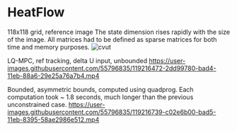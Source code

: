 # HeatFlow
118x118 grid, reference image
The state dimension rises rapidly with the size of the image. All matrices had to be defined as sparse matrices for both time and memory purposes.
![cvut](https://user-images.githubusercontent.com/55796835/119216411-d804ef80-bad3-11eb-9bf6-6fb0c1256f7a.png)

LQ-MPC, ref tracking, delta U input, unbounded
https://user-images.githubusercontent.com/55796835/119216472-2dd99780-bad4-11eb-88a6-29e25a76a7b4.mp4

Bounded, asymmetric bounds, computed using quadprog. Each computation took ~ 1.8 seconds, much longer than the previous unconstrained case.
https://user-images.githubusercontent.com/55796835/119216739-c02e6b00-bad5-11eb-8395-58ae2986e512.mp4
